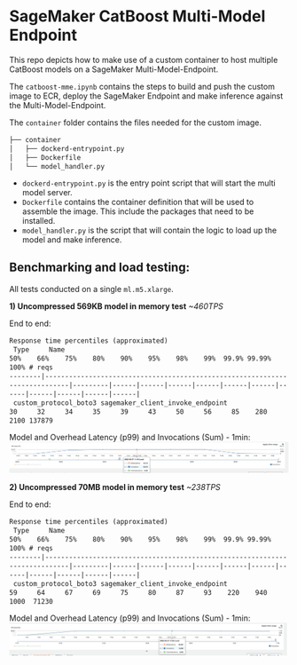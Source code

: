 # SageMaker CatBoost Multi-Model Endpoint
This repo depicts how to make use of a custom container to host multiple CatBoost models on a SageMaker Multi-Model-Endpoint.

The `catboost-mme.ipynb` contains the steps to build and push the custom image to ECR, deploy the SageMaker Endpoint and make inference against the Multi-Model-Endpoint.

The `container` folder contains the files needed for the custom image. 

```
├── container
│   ├── dockerd-entrypoint.py
│   ├── Dockerfile
│   └── model_handler.py
```

- `dockerd-entrypoint.py` is the entry point script that will start the multi model server.
- `Dockerfile` contains the container definition that will be used to assemble the image. This include the packages that need to be installed.
- `model_handler.py` is the script that will contain the logic to load up the model and make inference.

## Benchmarking and load testing:

All tests conducted on a single `ml.m5.xlarge`.	

**1) Uncompressed 569KB model in memory test**
*~460TPS*

End to end:
```
Response time percentiles (approximated)
 Type     Name                                                                              50%    66%    75%    80%    90%    95%    98%    99%  99.9% 99.99%   100% # reqs
--------|----------------------------------------------------------------------------|---------|------|------|------|------|------|------|------|------|------|------|------|
 custom_protocol_boto3 sagemaker_client_invoke_endpoint                                      30     32     34     35     39     43     50     56     85    280   2100 137879
```

Model and Overhead Latency (p99) and Invocations (Sum) - 1min:
![metric1](https://github.com/marckarp/sagemaker-catboost-mme/blob/aec7b6ff4b96065bb445d6c6f5e4c1b1bbef151c/small-model-hot-metrics.png)

**2) Uncompressed 70MB model in memory test**
*~238TPS*

End to end:

```
Response time percentiles (approximated)
 Type     Name                                                                              50%    66%    75%    80%    90%    95%    98%    99%  99.9% 99.99%   100% # reqs
--------|----------------------------------------------------------------------------|---------|------|------|------|------|------|------|------|------|------|------|------|
 custom_protocol_boto3 sagemaker_client_invoke_endpoint                                     59     64     67     69     75     80     87     93    220    940   1000  71230

```
Model and Overhead Latency (p99) and Invocations (Sum) - 1min:
![metric1](https://github.com/marckarp/sagemaker-catboost-mme/blob/aec7b6ff4b96065bb445d6c6f5e4c1b1bbef151c/big-model-hot-metrics.png)
